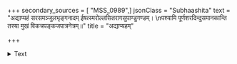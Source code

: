 +++
secondary_sources = [ "MSS_0989",]
jsonClass = "Subhaashita"
text = "अद्याप्यहं सरसमञ्जुलभृङ्गनादम् ईषत्स्मरोल्लसितरागसुपाण्डुगण्डम्।  \nपश्यामि पूर्णशरदिन्दुसमानकान्ति तस्या मुखं विकचपङ्कजपात्रनेत्रम्॥"
title = "अद्याप्यहम्"

+++

<details><summary>Text</summary>

अद्याप्यहं सरसमञ्जुलभृङ्गनादम् ईषत्स्मरोल्लसितरागसुपाण्डुगण्डम्।  
पश्यामि पूर्णशरदिन्दुसमानकान्ति तस्या मुखं विकचपङ्कजपात्रनेत्रम्॥
</details>
